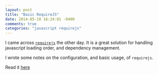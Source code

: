 ```yaml
---
layout: post
title: "Basic RequireJS"
date: 2014-05-10 16:24:01 -0400
comments: true
categories: "javascript requirejs"
---
```


I came across [`requirejs`](http://requirejs.org/) the other day. It is a great
solution for handling javascript loading order, and dependency management.

I wrote some notes on the configuration, and basic usage, of `requirejs`.

Read it [here](https://github.com/manchunlam/javascript-sandbox/tree/master/requirejs)
